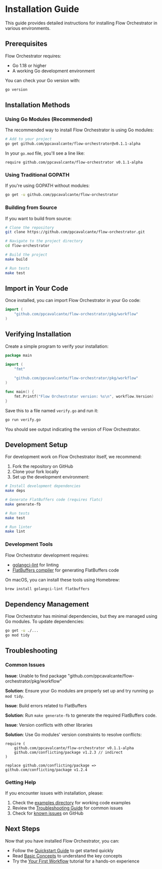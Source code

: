 # Installation Guide

This guide provides detailed instructions for installing Flow Orchestrator in various environments.

## Prerequisites

Flow Orchestrator requires:

- Go 1.18 or higher
- A working Go development environment

You can check your Go version with:

```bash
go version
```

## Installation Methods

### Using Go Modules (Recommended)

The recommended way to install Flow Orchestrator is using Go modules:

```bash
# Add to your project
go get github.com/ppcavalcante/flow-orchestrator@v0.1.1-alpha
```

In your `go.mod` file, you'll see a line like:

```
require github.com/ppcavalcante/flow-orchestrator v0.1.1-alpha
```

### Using Traditional GOPATH

If you're using GOPATH without modules:

```bash
go get -u github.com/ppcavalcante/flow-orchestrator
```

### Building from Source

If you want to build from source:

```bash
# Clone the repository
git clone https://github.com/ppcavalcante/flow-orchestrator.git

# Navigate to the project directory
cd flow-orchestrator

# Build the project
make build

# Run tests
make test
```

## Import in Your Code

Once installed, you can import Flow Orchestrator in your Go code:

```go
import (
    "github.com/ppcavalcante/flow-orchestrator/pkg/workflow"
)
```

## Verifying Installation

Create a simple program to verify your installation:

```go
package main

import (
    "fmt"
    
    "github.com/ppcavalcante/flow-orchestrator/pkg/workflow"
)

func main() {
    fmt.Printf("Flow Orchestrator version: %s\n", workflow.Version)
}
```

Save this to a file named `verify.go` and run it:

```bash
go run verify.go
```

You should see output indicating the version of Flow Orchestrator.

## Development Setup

For development work on Flow Orchestrator itself, we recommend:

1. Fork the repository on GitHub
2. Clone your fork locally
3. Set up the development environment:

```bash
# Install development dependencies
make deps

# Generate FlatBuffers code (requires flatc)
make generate-fb

# Run tests
make test

# Run linter
make lint
```

### Development Tools

Flow Orchestrator development requires:

- [golangci-lint](https://golangci-lint.run/usage/install/) for linting
- [FlatBuffers compiler](https://github.com/google/flatbuffers/releases) for generating FlatBuffers code

On macOS, you can install these tools using Homebrew:

```bash
brew install golangci-lint flatbuffers
```

## Dependency Management

Flow Orchestrator has minimal dependencies, but they are managed using Go modules. To update dependencies:

```bash
go get -u ./...
go mod tidy
```

## Troubleshooting

### Common Issues

**Issue**: Unable to find package "github.com/ppcavalcante/flow-orchestrator/pkg/workflow"

**Solution**: Ensure your Go modules are properly set up and try running `go mod tidy`.

**Issue**: Build errors related to FlatBuffers

**Solution**: Run `make generate-fb` to generate the required FlatBuffers code.

**Issue**: Version conflicts with other libraries

**Solution**: Use Go modules' version constraints to resolve conflicts:

```
require (
    github.com/ppcavalcante/flow-orchestrator v0.1.1-alpha
    github.com/conflicting/package v1.2.3 // indirect
)

replace github.com/conflicting/package => github.com/conflicting/package v1.2.4
```

### Getting Help

If you encounter issues with installation, please:

1. Check the [examples directory](../../examples/) for working code examples
2. Review the [Troubleshooting Guide](../guides/troubleshooting.md) for common issues
3. Check for [known issues](https://github.com/ppcavalcante/flow-orchestrator/issues) on GitHub

## Next Steps

Now that you have installed Flow Orchestrator, you can:

- Follow the [Quickstart Guide](./quickstart.md) to get started quickly
- Read [Basic Concepts](./basic-concepts.md) to understand the key concepts
- Try the [Your First Workflow](./first-workflow.md) tutorial for a hands-on experience 